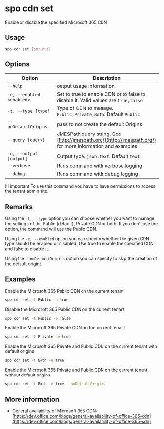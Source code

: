 # spo cdn set

Enable or disable the specified Microsoft 365 CDN

## Usage

```sh
spo cdn set [options]
```

## Options

Option|Description
------|-----------
`--help`|output usage information
`-e, --enabled <enabled>`|Set to true to enable CDN or to false to disable it. Valid values are `true,false`
`-t, --type [type]`|Type of CDN to manage. `Public,Private,Both`. Default `Public`
`--noDefaultOrigins`|pass to not create the default Origins
`--query [query]`|JMESPath query string. See [http://jmespath.org/](http://jmespath.org/) for more information and examples
`-o, --output [output]`|Output type. `json,text`. Default `text`
`--verbose`|Runs command with verbose logging
`--debug`|Runs command with debug logging

!!! important
    To use this command you have to have permissions to access the tenant admin site.

## Remarks

Using the `-t, --type` option you can choose whether you want to manage the settings of the Public (default), Private CDN or both. If you don't use the option, the command will use the Public CDN.

Using the `-e, --enabled` option you can specify whether the given CDN type should be enabled or disabled. Use true to enable the specified CDN and false to disable it.

Using the `--noDefaultOrigins` option you can specify to skip the creation of the default origins.

## Examples

Enable the Microsoft 365 Public CDN on the current tenant

```sh
spo cdn set -t Public -e true
```

Disable the Microsoft 365 Public CDN on the current tenant

```sh
spo cdn set -t Public -e false
```

Enable the Microsoft 365 Private CDN on the current tenant

```sh
spo cdn set -t Private -e true
```

Enable the Microsoft 365 Private and Public CDN on the current tenant with default origins

```sh
spo cdn set -t Both -e true
```

Enable the Microsoft 365 Private and Public CDN on the current tenant without default origins

```sh
spo cdn set -t Both -e true --noDefaultOrigins
```

## More information

- General availability of Microsoft 365 CDN: [https://dev.office.com/blogs/general-availability-of-office-365-cdn](https://dev.office.com/blogs/general-availability-of-office-365-cdn)
